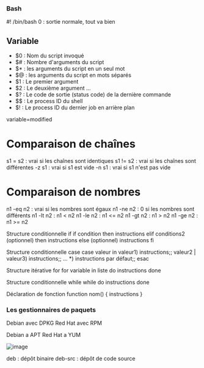### Bash 

#! /bin/bash
0 : sortie normale, tout va bien

 ## Variable

* $0 : Nom du script invoqué
* $# : Nombre d'arguments du script
* $* : les arguments du script en un seul mot
* $@ : les arguments du script en mots séparés
* $1 : Le premier argument
* $2 : Le deuxième argument
…
* $? : Le code de sortie (status code) de la dernière commande
* $$ : Le process ID du shell
* $! : Le process ID du dernier job en arrière plan

variable=modified

# Comparaison de chaînes

s1 = s2 : vrai si les chaînes sont identiques
s1 != s2 : vrai si les chaînes sont différentes
-z s1 : vrai si s1 est vide
-n s1 : vrai si s1 n'est pas vide

# Comparaison de nombres

n1 -eq n2 : vrai si les nombres sont égaux
n1 -ne n2 : 0 si les nombres sont différents
n1 -lt n2 : n1 < n2
n1 -le n2 : n1 <= n2
n1 -gt n2 : n1 > n2
n1 -ge n2 : n1 >= n2

Structure conditionnelle if
if condition
then
	instructions
elif conditions2 (optionnel)
then
	instructions
else	 (optionnel)
	instructions
fi

Structure conditionnelle case
case valeur in
valeur1) instructions;;
valeur2 | valeur3) instructions;;
…
*) instructions par défaut;;
esac

Structure itérative for
for variable in liste
do
instructions
done

Structure conditionnelle while
while <condition>
do
instructions
done

Déclaration de fonction
function nom()
{
instructions
}


### Les gestionnaires de paquets

Debian avec DPKG
Red Hat avec RPM

Debian a APT
Red Hat a YUM

![image](https://github.com/user-attachments/assets/15ba1642-db73-4dd3-9be4-13191f427d5d)

deb : dépôt binaire
deb-src : dépôt de code source








